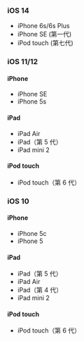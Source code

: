 ### iOS 14

- iPhone 6s/6s Plus
- iPhone SE (第一代)
- iPod touch (第七代)

### iOS 11/12

#### iPhone

- iPhone SE
- iPhone 5s

#### iPad

- iPad Air
- iPad（第 5 代）
- iPad mini 2

#### iPod touch

- iPod touch（第 6 代）

### iOS 10

#### iPhone

- iPhone 5c
- iPhone 5

#### iPad

- iPad（第 5 代）
- iPad Air
- iPad（第 4 代）
- iPad mini 2

#### iPod touch

- iPod touch（第 6 代）